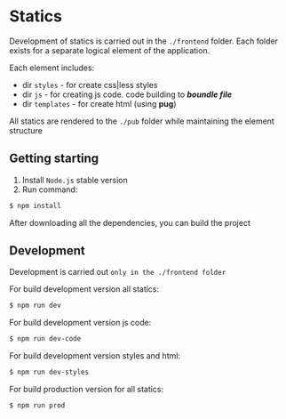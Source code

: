 Statics
=====================

Development of statics is carried out in the `./frontend` folder. Each folder exists for a separate logical element of the application.

Each element includes:
- dir `styles` - for create css|less styles
- dir `js` - for creating js code. code building to ***boundle file***
- dir `templates` - for create html (using **pug**)

All statics are rendered to the `./pub` folder while maintaining the element structure

Getting starting
---------------------

1) Install `Node.js` stable version
2) Run command:

```sh
$ npm install
```

After downloading all the dependencies, you can build the project

Development
----------------------

Development is carried out `only in the ./frontend folder`

For build development version all statics:

```sh
$ npm run dev
```

For build development version js code:

```sh
$ npm run dev-code
```

For build development version styles and html:

```sh
$ npm run dev-styles
```

For build production version for all statics:

```sh
$ npm run prod
```